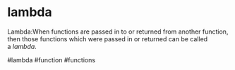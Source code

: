 # lambda
Lambda:When functions are passed in to or returned from another function, then those functions which were passed in or returned can be called a _lambda_.

#lambda
#function #functions